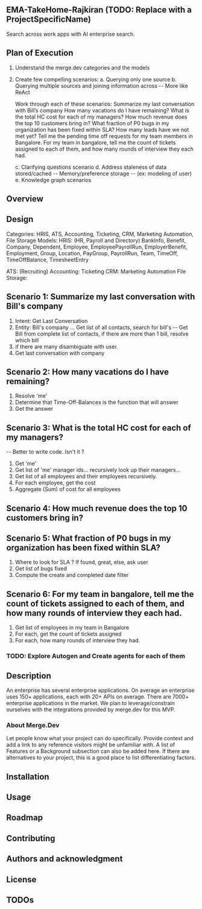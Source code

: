 ## EMA-TakeHome-Rajkiran (TODO: Replace with a ProjectSpecificName)
Search across work apps with AI enterprise search.

## Plan of Execution
1. Understand the merge.dev categories and the models
2. Create few compelling scenarios:
    a. Querying only one source
    b. Querying multiple sources and joining information across -- More like ReAct

     Work through each of these scenarios: 
    Summarize my last conversation with Bill’s company
How many vacations do I have remaining?
What is the total HC cost for each of my managers?
How much revenue does the top 10 customers bring in?
What fraction of P0 bugs in my organization has been fixed within SLA?
How many leads have we not met yet?
Tell me the pending time off requests for my team members in Bangalore.
For my team in bangalore, tell me the count of tickets assigned to each of them, and how many rounds of interview they each had.

    c. Clarifying questions scenario
    d. Address staleness of data stored/cached -- Memory/preference storage -- (ex: modeling of user)
    e. Knowledge graph scenarios


## Overview

## Design

Categories: HRIS, ATS, Accounting, Ticketing, CRM, Marketing Automation, File Storage
Models:
HRIS: (HR, Payroll and Directory)
BankInfo, Benefit, Company, Dependent, Employee, EmployeePayrollRun, EmployerBenefit, Employment, Group, Location, PayGroup, PayrollRun, Team, TimeOff, TimeOffBalance, TimesheetEntry

ATS: (Recruiting)
Accounting:
Ticketing
CRM:
Marketing Automation
File Storage:

## Scenario 1: Summarize my last conversation with Bill's company
1. Intent: Get Last Conversation
2. Entity: Bill's company ... Get list of all contacts, search for bill's
  -- Get Bill from complete list of contacts, if there are more than 1 bill, resolve which bill
3. if there are many disambiguate with user.
4. Get last conversation with company

## Scenario 2: How many vacations do I have remaining?
1. Resolve 'me'
2. Determine that Time-Off-Balances is the function that will answer
3. Get the answer

## Scenario 3: What is the total HC cost for each of my managers?
-- Better to write code. Isn't it ?
1. Get 'me'
2. Get list of 'me' manager ids... recursively look up their managers...
3. Get list of all employees and their employees recursively. 
4. For each employee, get the cost
5. Aggregate (Sum) of cost for all employees

## Scenario 4: How much revenue does the top 10 customers bring in?


## Scenario 5: What fraction of P0 bugs in my organization has been fixed within SLA?
1. Where to look for SLA ? If found, great, else, ask user
2. Get list of bugs fixed
3. Compute the create and completed date filter

## Scenario 6: For my team in bangalore, tell me the count of tickets assigned to each of them, and how many rounds of interview they each had.
1. Get list of employees in my team in Bangalore
2. For each, get the count of tickets assigned
3. For each, how many rounds of interview they had.

### TODO: Explore Autogen and Create agents for each of them


## Description
An enterprise has several enterprise applications. On average an enterprise uses 150+ applications, each with 20+ APIs on average. There are 7000+ enterprise applications in the market.
We plan to leverage/constrain ourselves with the integrations provided by merge.dev for this MVP.

### About Merge.Dev

Let people know what your project can do specifically. Provide context and add a link to any reference visitors might be unfamiliar with. A list of Features or a Background subsection can also be added here. If there are alternatives to your project, this is a good place to list differentiating factors.




## Installation
## Usage
## Roadmap
## Contributing
## Authors and acknowledgment
## License
## TODOs


